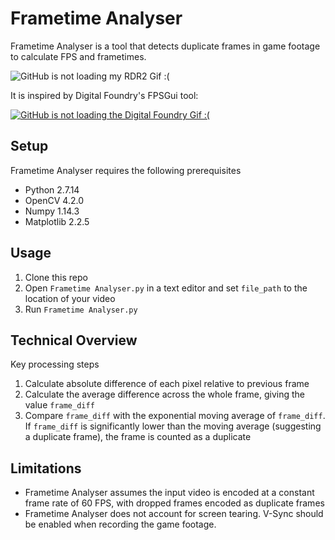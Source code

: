 # Frametime Analyser
Frametime Analyser is a tool that detects duplicate frames in game footage to calculate FPS and frametimes.

![GitHub is not loading my RDR2 Gif :(](/Media/RDR2.gif)

It is inspired by Digital Foundry's FPSGui tool:

[![GitHub is not loading the Digital Foundry Gif :(](/Media/DF.gif)](https://youtu.be/niQfeglwDZ4?t=986)

## Setup

Frametime Analyser requires the following prerequisites

* Python 2.7.14
* OpenCV 4.2.0
* Numpy 1.14.3
* Matplotlib 2.2.5

## Usage

1. Clone this repo
2. Open `Frametime Analyser.py` in a text editor and set `file_path` to the location of your video
3. Run `Frametime Analyser.py`

## Technical Overview

Key processing steps
1. Calculate absolute difference of each pixel relative to previous frame
2. Calculate the average difference across the whole frame, giving the value `frame_diff`
3. Compare `frame_diff` with the exponential moving average of `frame_diff`. If `frame_diff` is significantly lower than the moving average (suggesting a duplicate frame), the frame is counted as a duplicate

## Limitations

* Frametime Analyser assumes the input video is encoded at a constant frame rate of 60 FPS, with dropped frames encoded as duplicate frames
* Frametime Analyser does not account for screen tearing. V-Sync should be enabled when recording the game footage.
